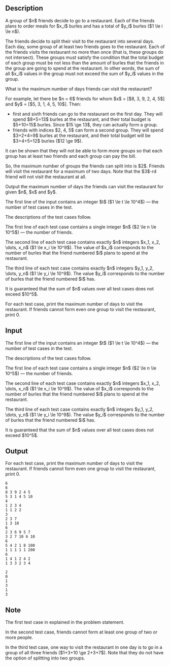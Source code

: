 ## Description

<div><p>A group of $n$ friends decide to go to a restaurant. Each of the friends plans to order meals for $x_i$ burles and has a total of $y_i$ burles ($1 \le i \le n$). </p><p>The friends decide to split their visit to the restaurant into several days. Each day, some group of <span class="tex-font-style-bf">at least two</span> friends goes to the restaurant. Each of the friends visits the restaurant no more than once (that is, these groups do not intersect). These groups must satisfy the condition that the total budget of each group must be <span class="tex-font-style-bf">not less</span> than the amount of burles that the friends in the group are going to spend at the restaurant. In other words, the sum of all $x_i$ values in the group must not exceed the sum of $y_i$ values in the group.</p><p>What is the maximum number of days friends can visit the restaurant?</p><p>For example, let there be $n = 6$ friends for whom $x$ = [$8, 3, 9, 2, 4, 5$] and $y$ = [$5, 3, 1, 4, 5, 10$]. Then: </p><ul> <li> first and sixth friends can go to the restaurant on the first day. They will spend $8+5=13$ burles at the restaurant, and their total budget is $5+10=15$ burles. Since $15 \ge 13$, they can actually form a group. </li><li> friends with indices $2, 4, 5$ can form a second group. They will spend $3+2+4=9$ burles at the restaurant, and their total budget will be $3+4+5=12$ burles ($12 \ge 9$). </li></ul><p>It can be shown that they will not be able to form more groups so that each group has at least two friends and each group can pay the bill.</p><p>So, the maximum number of groups the friends can split into is $2$. Friends will visit the restaurant for a maximum of two days. Note that the $3$-rd friend will not visit the restaurant at all.</p><p>Output the maximum number of days the friends can visit the restaurant for given $n$, $x$ and $y$.</p></div><div class="input-specification"><p>The first line of the input contains an integer $t$ ($1 \le t \le 10^4$) — the number of test cases in the test.</p><p>The descriptions of the test cases follow.</p><p>The first line of each test case contains a single integer $n$ ($2 \le n \le 10^5$) — the number of friends.</p><p>The second line of each test case contains exactly $n$ integers $x_1, x_2, \dots, x_n$ ($1 \le x_i \le 10^9$). The value of $x_i$ corresponds to the number of burles that the friend numbered $i$ plans to spend at the restaurant.</p><p>The third line of each test case contains exactly $n$ integers $y_1, y_2, \dots, y_n$ ($1 \le y_i \le 10^9$). The value $y_i$ corresponds to the number of burles that the friend numbered $i$ has.</p><p>It is guaranteed that the sum of $n$ values over all test cases does not exceed $10^5$.</p></div><div class="output-specification"><p>For each test case, print the maximum number of days to visit the restaurant. If friends cannot form even one group to visit the restaurant, print <span class="tex-font-style-tt">0</span>.</p></div>

## Input

<p>The first line of the input contains an integer $t$ ($1 \le t \le 10^4$) — the number of test cases in the test.</p><p>The descriptions of the test cases follow.</p><p>The first line of each test case contains a single integer $n$ ($2 \le n \le 10^5$) — the number of friends.</p><p>The second line of each test case contains exactly $n$ integers $x_1, x_2, \dots, x_n$ ($1 \le x_i \le 10^9$). The value of $x_i$ corresponds to the number of burles that the friend numbered $i$ plans to spend at the restaurant.</p><p>The third line of each test case contains exactly $n$ integers $y_1, y_2, \dots, y_n$ ($1 \le y_i \le 10^9$). The value $y_i$ corresponds to the number of burles that the friend numbered $i$ has.</p><p>It is guaranteed that the sum of $n$ values over all test cases does not exceed $10^5$.</p>

## Output

<p>For each test case, print the maximum number of days to visit the restaurant. If friends cannot form even one group to visit the restaurant, print <span class="tex-font-style-tt">0</span>.</p>





```input1|2,3,4,8,9,10,14,15,16
6
6
8 3 9 2 4 5
5 3 1 4 5 10
4
1 2 3 4
1 1 2 2
3
2 3 7
1 3 10
6
2 3 6 9 5 7
3 2 7 10 6 10
6
5 4 2 1 8 100
1 1 1 1 1 200
6
1 4 1 2 4 2
1 3 3 2 3 4
```




```output1
2
0
1
3
1
3
```



## Note

<p>The first test case in explained in the problem statement.</p><p>In the second test case, friends cannot form at least one group of two or more people.</p><p>In the third test case, one way to visit the restaurant in one day is to go in a group of all three friends ($1+3+10 \ge 2+3+7$). Note that they do not have the option of splitting into two groups.</p>
